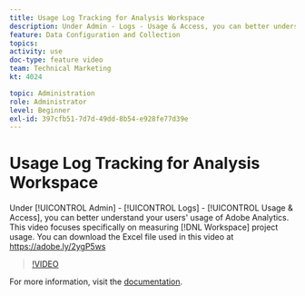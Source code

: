 ```yaml
---
title: Usage Log Tracking for Analysis Workspace
description: Under Admin - Logs - Usage & Access, you can better understand your users' usage of Adobe Analytics. This video focuses specifically on measuring Workspace project usage.
feature: Data Configuration and Collection
topics: 
activity: use
doc-type: feature video
team: Technical Marketing
kt: 4024

topic: Administration
role: Administrator
level: Beginner
exl-id: 397cfb51-7d7d-49dd-8b54-e928fe77d39e
---
```

# Usage Log Tracking for Analysis Workspace

Under [!UICONTROL Admin] - [!UICONTROL Logs] - [!UICONTROL Usage & Access], you can better understand your users' usage of Adobe Analytics. This video focuses specifically on measuring [!DNL Workspace] project usage. You can download the Excel file used in this video at https://adobe.ly/2ygP5ws

>[!VIDEO](https://video.tv.adobe.com/v/29768/?quality=12)

For more information, visit the [documentation](https://docs.adobe.com/help/en/analytics/admin/admin-tools/logs.html).
